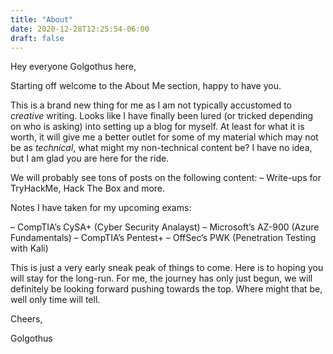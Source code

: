 ```yaml
---
title: "About"
date: 2020-12-28T12:25:54-06:00
draft: false
---
```


Hey everyone Golgothus here,

Starting off welcome to the About Me section, happy to have you.

This is a brand new thing for me as I am not typically accustomed to *creative* writing. Looks like I have finally been lured (or tricked depending on who is asking) into setting up a blog for myself. At least for what it is worth, it will give me a better outlet for some of my material which may not be as *technical*, what might my non-technical content be? I have no idea, but I am glad you are here for the ride.

We will probably see tons of posts on the following content:
– Write-ups for TryHackMe, Hack The Box and more.

Notes I have taken for my upcoming exams:

– CompTIA’s CySA+ (Cyber Security Analayst)
– Microsoft’s AZ-900 (Azure Fundamentals)
– CompTIA’s Pentest+
– OffSec’s PWK (Penetration Testing with Kali)

This is just a very early sneak peak of things to come. Here is to hoping you will stay for the long-run. For me, the journey has only just begun, we will definitely be looking forward pushing towards the top. Where might that be, well only time will tell.

Cheers,

Golgothus

